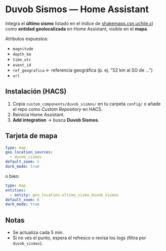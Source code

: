 # Duvob Sismos — Home Assistant

Integra el **último sismo** listado en el índice de [shakemaps.csn.uchile.cl](https://shakemaps.csn.uchile.cl/) como **entidad geolocalizada** en Home Assistant, visible en el **mapa**.

Atributos expuestos:
- `magnitude`
- `depth_km`
- `time_utc`
- `event_id`
- `ref_geografica`  ← referencia geográfica (p. ej. "52 km al SO de ...")
- `url`

## Instalación (HACS)

1. Copia `custom_components/duvob_sismos/` en tu carpeta `config/` o añade el repo como *Custom Repository* en HACS.
2. Reinicia Home Assistant.
3. **Add integration** → busca **Duvob Sismos**.

## Tarjeta de mapa

```yaml
type: map
geo_location_sources:
  - duvob_sismos
default_zoom: 5
dark_mode: true
```

o bien:

```yaml
type: map
entities:
  - entity: geo_location.ultimo_sismo_duvob_sismos
default_zoom: 6
dark_mode: true
```

## Notas

- Se actualiza cada 5 min.
- Si no ves el punto, espera el refresco o revisa los logs (filtra por `duvob_sismos`).
